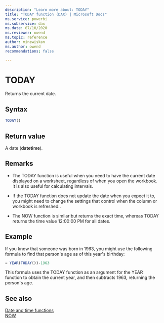 ```yaml
---
description: "Learn more about: TODAY"
title: "TODAY function (DAX) | Microsoft Docs"
ms.service: powerbi 
ms.subservice: dax 
ms.date: 07/10/2020
ms.reviewer: owend
ms.topic: reference
author: minewiskan
ms.author: owend 
recommendations: false

---
```

# TODAY

Returns the current date.  
  
## Syntax  
  
```js
TODAY()  
```

## Return value

A date (**datetime**).  
  
## Remarks

- The TODAY function is useful when you need to have the current date displayed on a worksheet, regardless of when you open the workbook. It is also useful for calculating intervals.  
  
- If the TODAY function does not update the date when you expect it to, you might need to change the settings that control when the column or workbook is refreshed..  
  
- The NOW function is similar but returns the exact time, whereas TODAY returns the time value 12:00:00 PM for all dates.  
  
## Example

If you know that someone was born in 1963, you might use the following formula to find that person's age as of this year's birthday:  
  
```js
= YEAR(TODAY())-1963  
```

This formula uses the TODAY function as an argument for the YEAR function to obtain the current year, and then subtracts 1963, returning the person's age.  
  
## See also

[Date and time functions](date-and-time-functions-dax.md)  
[NOW](now-function-dax.md)  
